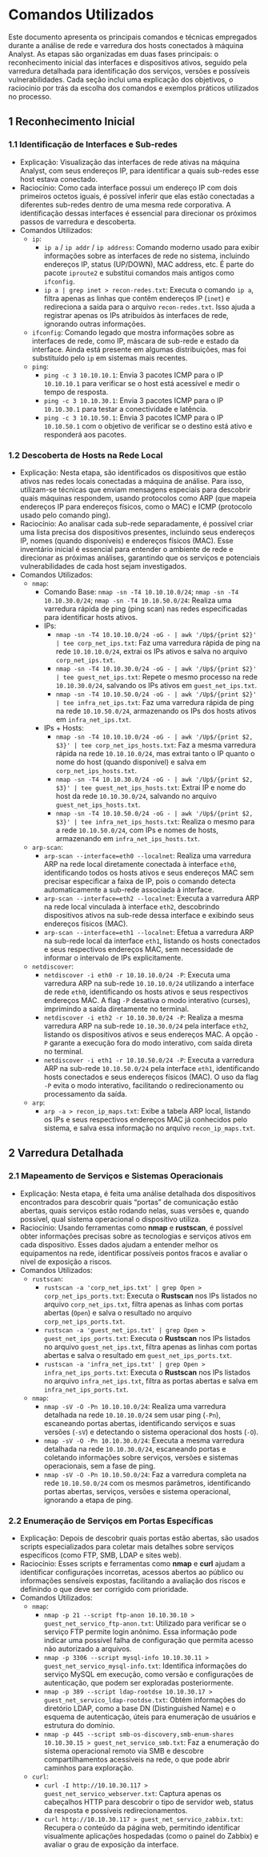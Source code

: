 # Comandos Utilizados

Este documento apresenta os principais comandos e técnicas empregados durante a análise de rede e varredura dos hosts conectados à máquina Analyst. As etapas são organizadas em duas fases principais: o reconhecimento inicial das interfaces e dispositivos ativos, seguido pela varredura detalhada para identificação dos serviços, versões e possíveis vulnerabilidades. Cada seção inclui uma explicação dos objetivos, o raciocínio por trás da escolha dos comandos e exemplos práticos utilizados no processo.

## 1 Reconhecimento Inicial
### 1.1 Identificação de Interfaces e Sub-redes
- Explicação: Visualização das interfaces de rede ativas na máquina Analyst, com seus endereços IP, para identificar a quais sub-redes esse host estava conectado.
- Raciocínio: Como cada interface possui um endereço IP com dois primeiros octetos iguais, é possível inferir que elas estão conectadas a diferentes sub-redes dentro de uma mesma rede corporativa. A identificação dessas interfaces é essencial para direcionar os próximos passos de varredura e descoberta.
- Comandos Utilizados:
    - `ip`:
        - `ip a` / `ip addr` / `ip address`: Comando moderno usado para exibir informações sobre as interfaces de rede no sistema, incluindo endereços IP, status (UP/DOWN), MAC address, etc. É parte do pacote `iproute2` e substitui comandos mais antigos como `ifconfig`.
        - `ip a | grep inet > recon-redes.txt`: Executa o comando `ip a`, filtra apenas as linhas que contêm endereços IP (`inet`) e redireciona a saída para o arquivo `recon-redes.txt`. Isso ajuda a registrar apenas os IPs atribuídos às interfaces de rede, ignorando outras informações.
    - `ifconfig`: Comando legado que mostra informações sobre as interfaces de rede, como IP, máscara de sub-rede e estado da interface. Ainda está presente em algumas distribuições, mas foi substituído pelo `ip` em sistemas mais recentes.
    - `ping`:  
        - `ping -c 3 10.10.10.1`: Envia 3 pacotes ICMP para o IP `10.10.10.1` para verificar se o host está acessível e medir o tempo de resposta.
        - `ping -c 3 10.10.30.1`: Envia 3 pacotes ICMP para o IP `10.10.30.1` para testar a conectividade e latência.
        - `ping -c 3 10.10.50.1`: Envia 3 pacotes ICMP para o IP `10.10.50.1` com o objetivo de verificar se o destino está ativo e responderá aos pacotes.


### 1.2 Descoberta de Hosts na Rede Local
- Explicação: Nesta etapa, são identificados os dispositivos que estão ativos nas redes locais conectadas a máquina de análise. Para isso, utilizam-se técnicas que enviam mensagens especiais para descobrir quais máquinas respondem, usando protocolos como ARP (que mapeia endereços IP para endereços físicos, como o MAC) e ICMP (protocolo usado pelo comando ping).
- Raciocínio: Ao analisar cada sub-rede separadamente, é possível criar uma lista precisa dos dispositivos presentes, incluindo seus endereços IP, nomes (quando disponíveis) e endereços físicos (MAC). Esse inventário inicial é essencial para entender o ambiente de rede e direcionar as próximas análises, garantindo que os serviços e potenciais vulnerabilidades de cada host sejam investigados.
- Comandos Utilizados:
    - `nmap`:
        - Comando Base: `nmap -sn -T4 10.10.10.0/24`; `nmap -sn -T4 10.10.30.0/24`; `nmap -sn -T4 10.10.50.0/24`: Realiza uma varredura rápida de ping (ping scan) nas redes especificadas para identificar hosts ativos.
        - IPs:
            - `nmap -sn -T4 10.10.10.0/24 -oG - | awk '/Up$/{print $2}' | tee corp_net_ips.txt`: Faz uma varredura rápida de ping na rede `10.10.10.0/24`, extrai os IPs ativos e salva no arquivo `corp_net_ips.txt`.
            - `nmap -sn -T4 10.10.30.0/24 -oG - | awk '/Up$/{print $2}' | tee guest_net_ips.txt`: Repete o mesmo processo na rede `10.10.30.0/24`, salvando os IPs ativos em `guest_net_ips.txt`.
            - `nmap -sn -T4 10.10.50.0/24 -oG - | awk '/Up$/{print $2}' | tee infra_net_ips.txt`: Faz uma varredura rápida de ping na rede `10.10.50.0/24`, armazenando os IPs dos hosts ativos em `infra_net_ips.txt`.
        - IPs + Hosts:
            - `nmap -sn -T4 10.10.10.0/24 -oG - | awk '/Up$/{print $2, $3}' | tee corp_net_ips_hosts.txt`: Faz a mesma varredura rápida na rede `10.10.10.0/24`, mas extrai tanto o IP quanto o nome do host (quando disponível) e salva em `corp_net_ips_hosts.txt`.
            - `nmap -sn -T4 10.10.30.0/24 -oG - | awk '/Up$/{print $2, $3}' | tee guest_net_ips_hosts.txt`: Extrai IP e nome do host da rede `10.10.30.0/24`, salvando no arquivo `guest_net_ips_hosts.txt`.
            - `nmap -sn -T4 10.10.50.0/24 -oG - | awk '/Up$/{print $2, $3}' | tee infra_net_ips_hosts.txt`: Realiza o mesmo para a rede `10.10.50.0/24`, com IPs e nomes de hosts, armazenando em `infra_net_ips_hosts.txt`.
    - `arp-scan`:
        - `arp-scan --interface=eth0 --localnet`: Realiza uma varredura ARP na rede local diretamente conectada à interface `eth0`, identificando todos os hosts ativos e seus endereços MAC sem precisar especificar a faixa de IP, pois o comando detecta automaticamente a sub-rede associada à interface.
        - `arp-scan --interface=eth2 --localnet`: Executa a varredura ARP na rede local vinculada à interface `eth2`, descobrindo dispositivos ativos na sub-rede dessa interface e exibindo seus endereços físicos (MAC).
        - `arp-scan --interface=eth1 --localnet`: Efetua a varredura ARP na sub-rede local da interface `eth1`, listando os hosts conectados e seus respectivos endereços MAC, sem necessidade de informar o intervalo de IPs explicitamente.
    - `netdiscover`:
        - `netdiscover -i eth0 -r 10.10.10.0/24 -P`: Executa uma varredura ARP na sub-rede `10.10.10.0/24` utilizando a interface de rede `eth0`, identificando os hosts ativos e seus respectivos endereços MAC. A flag `-P` desativa o modo interativo (curses), imprimindo a saída diretamente no terminal.
        - `netdiscover -i eth2 -r 10.10.30.0/24 -P`: Realiza a mesma varredura ARP na sub-rede `10.10.30.0/24` pela interface `eth2`, listando os dispositivos ativos e seus endereços MAC. A opção `-P` garante a execução fora do modo interativo, com saída direta no terminal.
        - `netdiscover -i eth1 -r 10.10.50.0/24 -P`: Executa a varredura ARP na sub-rede `10.10.50.0/24` pela interface `eth1`, identificando hosts conectados e seus endereços físicos (MAC). O uso da flag `-P` evita o modo interativo, facilitando o redirecionamento ou processamento da saída.
    - `arp`:
        - `arp -a > recon_ip_maps.txt`: Exibe a tabela ARP local, listando os IPs e seus respectivos endereços MAC já conhecidos pelo sistema, e salva essa informação no arquivo `recon_ip_maps.txt`.


## 2 Varredura Detalhada
### 2.1 Mapeamento de Serviços e Sistemas Operacionais
- Explicação: Nesta etapa, é feita uma análise detalhada dos dispositivos encontrados para descobrir quais “portas” de comunicação estão abertas, quais serviços estão rodando nelas, suas versões e, quando possível, qual sistema operacional o dispositivo utiliza.
- Raciocínio: Usando ferramentas como **nmap** e **rustscan**, é possível obter informações precisas sobre as tecnologias e serviços ativos em cada dispositivo. Esses dados ajudam a entender melhor os equipamentos na rede, identificar possíveis pontos fracos e avaliar o nível de exposição a riscos.
- Comandos Utilizados:
    - `rustscan`:
        - `rustscan -a 'corp_net_ips.txt' | grep Open > corp_net_ips_ports.txt`: Executa o **Rustscan** nos IPs listados no arquivo `corp_net_ips.txt`, filtra apenas as linhas com portas abertas (`Open`) e salva o resultado no arquivo `corp_net_ips_ports.txt`.
        - `rustscan -a 'guest_net_ips.txt' | grep Open > guest_net_ips_ports.txt`: Executa o **Rustscan** nos IPs listados no arquivo `guest_net_ips.txt`, filtra apenas as linhas com portas abertas e salva o resultado em `guest_net_ips_ports.txt`.
        - `rustscan -a 'infra_net_ips.txt' | grep Open > infra_net_ips_ports.txt`: Executa o **Rustscan** nos IPs listados no arquivo `infra_net_ips.txt`, filtra as portas abertas e salva em `infra_net_ips_ports.txt`.
    - `nmap`:
        - `nmap -sV -O -Pn 10.10.10.0/24`: Realiza uma varredura detalhada na rede `10.10.10.0/24` sem usar ping (`-Pn`), escaneando portas abertas, identificando serviços e suas versões (`-sV`) e detectando o sistema operacional dos hosts (`-O`).
        - `nmap -sV -O -Pn 10.10.30.0/24`: Executa a mesma varredura detalhada na rede `10.10.30.0/24`, escaneando portas e coletando informações sobre serviços, versões e sistemas operacionais, sem a fase de ping.
        - `nmap -sV -O -Pn 10.10.50.0/24`: Faz a varredura completa na rede `10.10.50.0/24` com os mesmos parâmetros, identificando portas abertas, serviços, versões e sistema operacional, ignorando a etapa de ping.


### 2.2 Enumeração de Serviços em Portas Específicas
- Explicação: Depois de descobrir quais portas estão abertas, são usados scripts especializados para coletar mais detalhes sobre serviços específicos (como FTP, SMB, LDAP e sites web).
- Raciocínio: Esses scripts e ferramentas como **nmap** e **curl** ajudam a identificar configurações incorretas, acessos abertos ao público ou informações sensíveis expostas, facilitando a avaliação dos riscos e definindo o que deve ser corrigido com prioridade.
- Comandos Utilizados:
    - `nmap`:
        - `nmap -p 21 --script ftp-anon 10.10.30.10 > guest_net_servico_ftp-anon.txt`: Utilizado para verificar se o serviço FTP permite login anônimo. Essa informação pode indicar uma possível falha de configuração que permita acesso não autorizado a arquivos.
        - `nmap -p 3306 --script mysql-info 10.10.30.11 > guest_net_servico_mysql-info.txt`: Identifica informações do serviço MySQL em execução, como versão e configurações de autenticação, que podem ser exploradas posteriormente.
        - `nmap -p 389 --script ldap-rootdse 10.10.30.17 > guest_net_servico_ldap-rootdse.txt`: Obtém informações do diretório LDAP, como a base DN (Distinguished Name) e o esquema de autenticação, úteis para enumeração de usuários e estrutura do domínio.
        - `nmap -p 445 --script smb-os-discovery,smb-enum-shares 10.10.30.15 > guest_net_servico_smb.txt`: Faz a enumeração do sistema operacional remoto via SMB e descobre compartilhamentos acessíveis na rede, o que pode abrir caminhos para exploração.
    - `curl`:
        - `curl -I http://10.10.30.117 > guest_net_servico_webserver.txt`: Captura apenas os cabeçalhos HTTP para descobrir o tipo de servidor web, status da resposta e possíveis redirecionamentos.
        - `curl http://10.10.30.117 > guest_net_servico_zabbix.txt`: Recupera o conteúdo da página web, permitindo identificar visualmente aplicações hospedadas (como o painel do Zabbix) e avaliar o grau de exposição da interface.